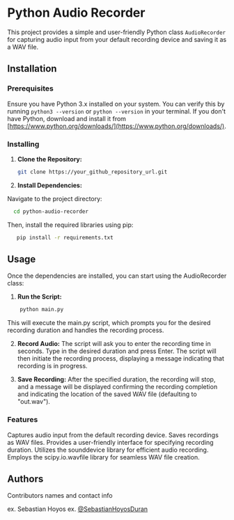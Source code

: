 # Python Audio Recorder

This project provides a simple and user-friendly Python class `AudioRecorder` for capturing audio input from your default recording device and saving it as a WAV file.

## Installation

### Prerequisites

Ensure you have Python 3.x installed on your system. You can verify this by running `python3 --version` or `python --version` in your terminal. If you don't have Python, download and install it from [https://www.python.org/downloads/](https://www.python.org/downloads/).

### Installing

1. **Clone the Repository:**

   ```bash
   git clone https://your_github_repository_url.git
   ```

2. **Install Dependencies:**

Navigate to the project directory:

```bash
  cd python-audio-recorder
```

Then, install the required libraries using pip:

```bash
   pip install -r requirements.txt
```

## Usage

Once the dependencies are installed, you can start using the AudioRecorder class:

1. **Run the Script:**

```bash
    python main.py
```

This will execute the main.py script, which prompts you for the desired recording duration and handles the recording process.

2. **Record Audio:**
   The script will ask you to enter the recording time in seconds. Type in the desired duration and press Enter.
   The script will then initiate the recording process, displaying a message indicating that recording is in progress.

3. **Save Recording:**
   After the specified duration, the recording will stop, and a message will be displayed confirming the recording completion and indicating the location of the saved WAV file (defaulting to "out.wav").

### Features

Captures audio input from the default recording device.
Saves recordings as WAV files.
Provides a user-friendly interface for specifying recording duration.
Utilizes the sounddevice library for efficient audio recording.
Employs the scipy.io.wavfile library for seamless WAV file creation.

## Authors

Contributors names and contact info

ex. Sebastian Hoyos
ex. [@SebastianHoyosDuran](https://co.linkedin.com/in/sebastianhoyosduran)
